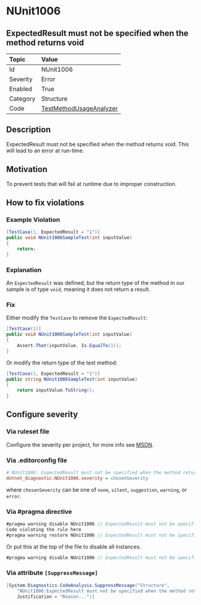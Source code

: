 # NUnit1006

## ExpectedResult must not be specified when the method returns void

| Topic    | Value
| :--      | :--
| Id       | NUnit1006
| Severity | Error
| Enabled  | True
| Category | Structure
| Code     | [TestMethodUsageAnalyzer](https://github.com/nunit/nunit.analyzers/blob/3.8.0/src/nunit.analyzers/TestMethodUsage/TestMethodUsageAnalyzer.cs)

## Description

ExpectedResult must not be specified when the method returns void. This will lead to an error at run-time.

## Motivation

To prevent tests that will fail at runtime due to improper construction.

## How to fix violations

### Example Violation

```csharp
[TestCase(1, ExpectedResult = "1")]
public void NUnit1006SampleTest(int inputValue)
{
    return;
}
```

### Explanation

An `ExpectedResult` was defined, but the return type of the method in our sample is of type `void`, meaning it does not return a result.

### Fix

Either modify the `TestCase` to remove the `ExpectedResult`:

```csharp
[TestCase(1)]
public void NUnit1006SampleTest(int inputValue)
{
    Assert.That(inputValue, Is.EqualTo(1));
}
```

Or modify the return type of the test method:

```csharp
[TestCase(1, ExpectedResult = "1")]
public string NUnit1006SampleTest(int inputValue)
{
    return inputValue.ToString();
}
```

<!-- start generated config severity -->
## Configure severity

### Via ruleset file

Configure the severity per project, for more info see [MSDN](https://learn.microsoft.com/en-us/visualstudio/code-quality/using-rule-sets-to-group-code-analysis-rules?view=vs-2022).

### Via .editorconfig file

```ini
# NUnit1006: ExpectedResult must not be specified when the method returns void
dotnet_diagnostic.NUnit1006.severity = chosenSeverity
```

where `chosenSeverity` can be one of `none`, `silent`, `suggestion`, `warning`, or `error`.

### Via #pragma directive

```csharp
#pragma warning disable NUnit1006 // ExpectedResult must not be specified when the method returns void
Code violating the rule here
#pragma warning restore NUnit1006 // ExpectedResult must not be specified when the method returns void
```

Or put this at the top of the file to disable all instances.

```csharp
#pragma warning disable NUnit1006 // ExpectedResult must not be specified when the method returns void
```

### Via attribute `[SuppressMessage]`

```csharp
[System.Diagnostics.CodeAnalysis.SuppressMessage("Structure",
    "NUnit1006:ExpectedResult must not be specified when the method returns void",
    Justification = "Reason...")]
```
<!-- end generated config severity -->

